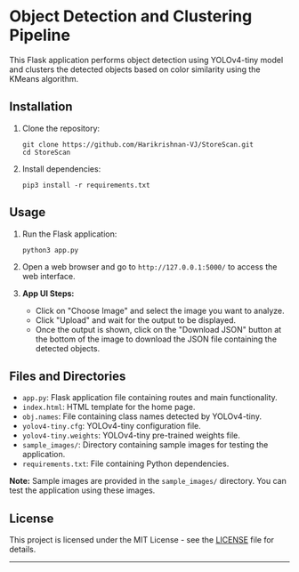# Object Detection and Clustering Pipeline

This Flask application performs object detection using YOLOv4-tiny model and clusters the detected objects based on color similarity using the KMeans algorithm.

## Installation

1. Clone the repository:
    ```
    git clone https://github.com/Harikrishnan-VJ/StoreScan.git
    cd StoreScan

    ```

2. Install dependencies:
    ```
    pip3 install -r requirements.txt
    ```

## Usage

1. Run the Flask application:
    ```
    python3 app.py
    ```

2. Open a web browser and go to `http://127.0.0.1:5000/` to access the web interface.

3. **App UI Steps:**
    - Click on "Choose Image" and select the image you want to analyze.
    - Click "Upload" and wait for the output to be displayed.
    - Once the output is shown, click on the "Download JSON" button at the bottom of the image to download the JSON file containing the detected objects.

## Files and Directories

- `app.py`: Flask application file containing routes and main functionality.
- `index.html`: HTML template for the home page.
- `obj.names`: File containing class names detected by YOLOv4-tiny.
- `yolov4-tiny.cfg`: YOLOv4-tiny configuration file.
- `yolov4-tiny.weights`: YOLOv4-tiny pre-trained weights file.
- `sample_images/`: Directory containing sample images for testing the application.
- `requirements.txt`: File containing Python dependencies.

**Note:** Sample images are provided in the `sample_images/` directory. You can test the application using these images.

## License

This project is licensed under the MIT License - see the [LICENSE](LICENSE) file for details.

---
